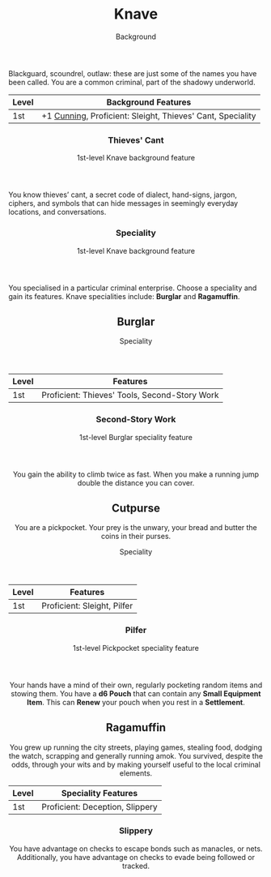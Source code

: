 <header>

# Knave

<p class="subheading">Background</p>

</header>

Blackguard, scoundrel, outlaw: these are just some of the names you have been called. You are a common criminal, part of the shadowy underworld.

| Level             | Background Features    |
| ----------------- | - |
| 1st               | +1 [Cunning](pages/characters/attributes.md?id=cunning), Proficient: Sleight, Thieves' Cant, Speciality |

<header>

### Thieves' Cant

<p class="subheading">1st-level Knave background feature</p>

</header>

You know thieves’ cant, a secret code of dialect, hand-signs, jargon, ciphers, and symbols that can hide messages in seemingly everyday locations, and conversations.

<header>

### Speciality

<p class="subheading">1st-level Knave background feature</p>

</header>

You specialised in a particular criminal enterprise. Choose a speciality and gain its features. Knave specialities include:  **Burglar** and **Ragamuffin**.

<header>

<header>

## Burglar

<p class="subheading">Speciality</p>

</header>

| Level             | Features    |
| ----------------- | - |
| 1st               | Proficient: Thieves' Tools, Second-Story Work |

<header>

### Second-Story Work

<p class="subheading">1st-level Burglar speciality feature</p>

</header>

You gain the ability to climb twice as fast. When you make a running jump double the distance you can cover.

<header>

## Cutpurse

You are a pickpocket. Your prey is the unwary, your bread and butter the coins in their purses.

<p class="subheading">Speciality</p>

</header>

| Level             | Features    |
| ----------------- | - |
| 1st               | Proficient: Sleight, Pilfer |

<header>

### Pilfer

<p class="subheading">1st-level Pickpocket speciality feature</p>

</header>

Your hands have a mind of their own, regularly pocketing random items and stowing them. You have a **d6 Pouch** that can contain any **Small Equipment Item**. This can **Renew** your pouch when you rest in a **Settlement**.

## Ragamuffin

You grew up running the city streets, playing games, stealing food, dodging the watch, scrapping and generally running amok. You survived, despite the odds, through your wits and by making yourself useful to the local criminal elements.

| Level             | Speciality Features    |
| ----------------- | - |
| 1st               | Proficient: Deception, Slippery |

### Slippery

You have advantage on checks to escape bonds such as manacles, or nets. Additionally, you have advantage on checks to evade being followed or tracked.
